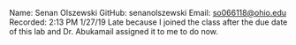 Name: Senan Olszewski
GitHub: senanolszewski
Email: so066118@ohio.edu
Recorded: 2:13 PM 1/27/19
Late because I joined the class after the due date of this lab and Dr. Abukamail assigned it to me to do now.